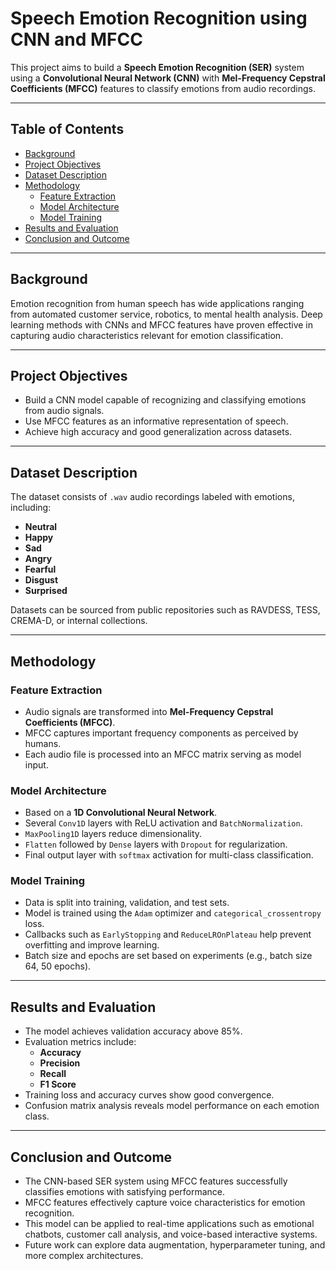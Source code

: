 # Speech Emotion Recognition using CNN and MFCC

This project aims to build a **Speech Emotion Recognition (SER)** system using a **Convolutional Neural Network (CNN)** with **Mel-Frequency Cepstral Coefficients (MFCC)** features to classify emotions from audio recordings.

---

## Table of Contents

- [Background](#background)
- [Project Objectives](#project-objectives)
- [Dataset Description](#dataset-description)
- [Methodology](#methodology)
  - [Feature Extraction](#feature-extraction)
  - [Model Architecture](#model-architecture)
  - [Model Training](#model-training)
- [Results and Evaluation](#results-and-evaluation)
- [Conclusion and Outcome](#conclusion-and-outcome)

---

## Background

Emotion recognition from human speech has wide applications ranging from automated customer service, robotics, to mental health analysis. Deep learning methods with CNNs and MFCC features have proven effective in capturing audio characteristics relevant for emotion classification.

---

## Project Objectives

- Build a CNN model capable of recognizing and classifying emotions from audio signals.
- Use MFCC features as an informative representation of speech.
- Achieve high accuracy and good generalization across datasets.

---

## Dataset Description

The dataset consists of `.wav` audio recordings labeled with emotions, including:

- **Neutral**
- **Happy**
- **Sad**
- **Angry**
- **Fearful**
- **Disgust**
- **Surprised**

Datasets can be sourced from public repositories such as RAVDESS, TESS, CREMA-D, or internal collections.

---

## Methodology

### Feature Extraction

- Audio signals are transformed into **Mel-Frequency Cepstral Coefficients (MFCC)**.
- MFCC captures important frequency components as perceived by humans.
- Each audio file is processed into an MFCC matrix serving as model input.

### Model Architecture

- Based on a **1D Convolutional Neural Network**.
- Several `Conv1D` layers with ReLU activation and `BatchNormalization`.
- `MaxPooling1D` layers reduce dimensionality.
- `Flatten` followed by `Dense` layers with `Dropout` for regularization.
- Final output layer with `softmax` activation for multi-class classification.

### Model Training

- Data is split into training, validation, and test sets.
- Model is trained using the `Adam` optimizer and `categorical_crossentropy` loss.
- Callbacks such as `EarlyStopping` and `ReduceLROnPlateau` help prevent overfitting and improve learning.
- Batch size and epochs are set based on experiments (e.g., batch size 64, 50 epochs).

---

## Results and Evaluation

- The model achieves validation accuracy above 85%.
- Evaluation metrics include:
  - **Accuracy**
  - **Precision**
  - **Recall**
  - **F1 Score**
- Training loss and accuracy curves show good convergence.
- Confusion matrix analysis reveals model performance on each emotion class.

---

## Conclusion and Outcome

- The CNN-based SER system using MFCC features successfully classifies emotions with satisfying performance.
- MFCC features effectively capture voice characteristics for emotion recognition.
- This model can be applied to real-time applications such as emotional chatbots, customer call analysis, and voice-based interactive systems.
- Future work can explore data augmentation, hyperparameter tuning, and more complex architectures.

